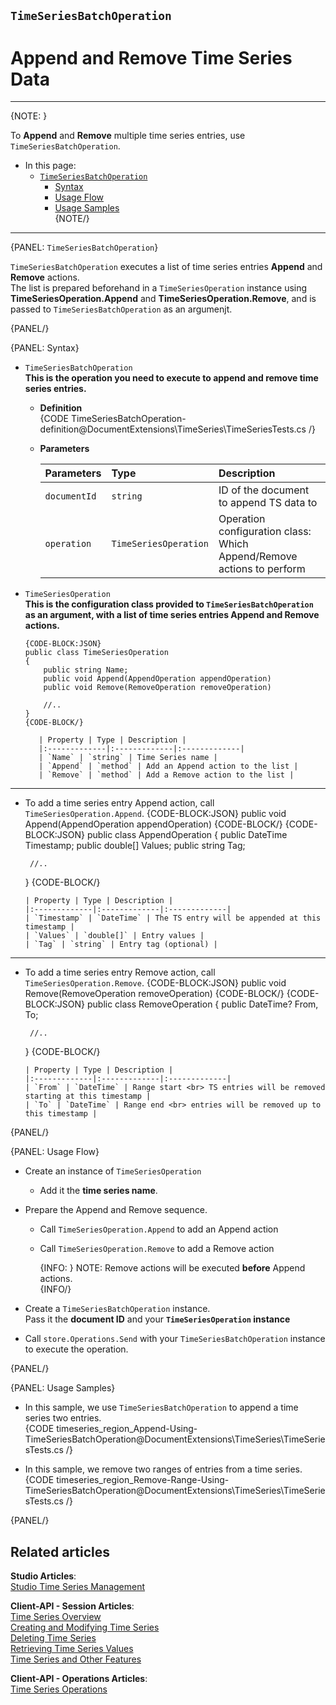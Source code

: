 ﻿## `TimeSeriesBatchOperation`
# Append and Remove Time Series Data

---

{NOTE: }

To **Append** and **Remove** multiple time series entries, use `TimeSeriesBatchOperation`.  

* In this page:  
  * [`TimeSeriesBatchOperation`](../../../../document-extensions/timeseries/client-api/store-operations/append-and-remove-ts-data#timeseriesbatchoperation)  
     * [Syntax](../../../../document-extensions/timeseries/client-api/store-operations/append-and-remove-ts-data#syntax)  
     * [Usage Flow](../../../../document-extensions/timeseries/client-api/store-operations/append-and-remove-ts-data#usage-flow)  
     * [Usage Samples](../../../../document-extensions/timeseries/client-api/store-operations/append-and-remove-ts-data#usage-samples)  
{NOTE/}

---

{PANEL: `TimeSeriesBatchOperation`}

`TimeSeriesBatchOperation` executes a list of time series entries **Append** 
and **Remove** actions.  
The list is prepared beforehand in a `TimeSeriesOperation` instance using 
**TimeSeriesOperation.Append** and **TimeSeriesOperation.Remove**, and is 
passed to `TimeSeriesBatchOperation` as an argumenjt.  

{PANEL/}

{PANEL: Syntax}

* `TimeSeriesBatchOperation`  
  **This is the operation you need to execute to append and remove 
  time series entries.**  

   * **Definition**  
     {CODE TimeSeriesBatchOperation-definition@DocumentExtensions\TimeSeries\TimeSeriesTests.cs /}  

   * **Parameters**  

        | Parameters | Type | Description |
        |:-------------|:-------------|:-------------|
        | `documentId` | `string` | ID of the document to append TS data to |
        | `operation` | `TimeSeriesOperation` | Operation configuration class: <br> Which Append/Remove actions to perform |

* `TimeSeriesOperation`  
  **This is the configuration class provided to `TimeSeriesBatchOperation` 
  as an argument, with a list of time series entries Append and Remove actions.**  

      {CODE-BLOCK:JSON}
      public class TimeSeriesOperation
      {
          public string Name;
          public void Append(AppendOperation appendOperation)
          public void Remove(RemoveOperation removeOperation)

          //..
      }
      {CODE-BLOCK/}

         | Property | Type | Description |
         |:-------------|:-------------|:-------------|
         | `Name` | `string` | Time Series name |
         | `Append` | `method` | Add an Append action to the list |
         | `Remove` | `method` | Add a Remove action to the list |


---

   * To add a time series entry Append action, call `TimeSeriesOperation.Append`.
      {CODE-BLOCK:JSON}
      public void Append(AppendOperation appendOperation)
      {CODE-BLOCK/}
      {CODE-BLOCK:JSON}
      public class AppendOperation
      {
          public DateTime Timestamp;
          public double[] Values;
          public string Tag;

          //..
      }
      {CODE-BLOCK/}

         | Property | Type | Description |
         |:-------------|:-------------|:-------------|
         | `Timestamp` | `DateTime` | The TS entry will be appended at this timestamp |
         | `Values` | `double[]` | Entry values |
         | `Tag` | `string` | Entry tag (optional) |

---

   * To add a time series entry Remove action, call `TimeSeriesOperation.Remove`.
      {CODE-BLOCK:JSON}
      public void Remove(RemoveOperation removeOperation)
      {CODE-BLOCK/}
      {CODE-BLOCK:JSON}
      public class RemoveOperation
      {
          public DateTime? From, To;

          //..
      }
      {CODE-BLOCK/}

         | Property | Type | Description |
         |:-------------|:-------------|:-------------|
         | `From` | `DateTime` | Range start <br> TS entries will be removed starting at this timestamp |
         | `To` | `DateTime` | Range end <br> entries will be removed up to this timestamp |

{PANEL/}


{PANEL: Usage Flow}

* Create an instance of `TimeSeriesOperation`  
   * Add it the **time series name**.  

* Prepare the Append and Remove sequence.  
   * Call `TimeSeriesOperation.Append` to add an Append action  
   * Call `TimeSeriesOperation.Remove` to add a Remove action  

        {INFO: }
         NOTE: Remove actions will be executed **before** Append actions.  
        {INFO/}

* Create a `TimeSeriesBatchOperation` instance.  
  Pass it the **document ID** and your **`TimeSeriesOperation` instance**  

* Call `store.Operations.Send` with your `TimeSeriesBatchOperation` 
  instance to execute the operation.  

{PANEL/}


{PANEL: Usage Samples}

* In this sample, we use `TimeSeriesBatchOperation` to append 
  a time series two entries.  
   {CODE timeseries_region_Append-Using-TimeSeriesBatchOperation@DocumentExtensions\TimeSeries\TimeSeriesTests.cs /}  

* In this sample, we remove two ranges of entries from a time series.  
   {CODE timeseries_region_Remove-Range-Using-TimeSeriesBatchOperation@DocumentExtensions\TimeSeries\TimeSeriesTests.cs /}  

{PANEL/}


## Related articles
**Studio Articles**:  
[Studio Time Series Management]()  

**Client-API - Session Articles**:  
[Time Series Overview]()  
[Creating and Modifying Time Series]()  
[Deleting Time Series]()  
[Retrieving Time Series Values]()  
[Time Series and Other Features]()  

**Client-API - Operations Articles**:  
[Time Series Operations]()  

